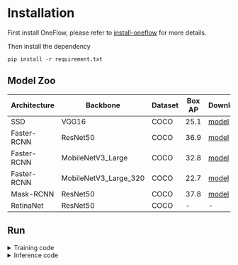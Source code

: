 # Installation
First install OneFlow, please refer to [install-oneflow](https://github.com/Oneflow-Inc/oneflow#install-oneflow) for more details.

Then install the dependency
```Shell
pip install -r requirement.txt
```

## Model Zoo
| Architecture| Backbone |Dataset | Box AP |  Download  |
|-------------|----------|--------|--------|--------------|
| SSD      | VGG16 | COCO |25.1 | [model](https://oneflow-public.oss-cn-beijing.aliyuncs.com/model_zoo/flowvision/detection/ssd/ssd300_vgg16.tar.gz)|
| Faster-RCNN      | ResNet50 | COCO |36.9 | [model](https://oneflow-public.oss-cn-beijing.aliyuncs.com/model_zoo/flowvision/detection/faster_rcnn/fasterrcnn_resnet50_fpn_coco.tar.gz)|
| Faster-RCNN      | MobileNetV3_Large | COCO |32.8 | [model](https://oneflow-public.oss-cn-beijing.aliyuncs.com/model_zoo/flowvision/detection/faster_rcnn/fasterrcnn_mobilenet_v3_large_fpn.tar.gz)|
| Faster-RCNN      | MobileNetV3_Large_320 | COCO |22.7 | [model](https://oneflow-public.oss-cn-beijing.aliyuncs.com/model_zoo/flowvision/detection/faster_rcnn/fasterrcnn_mobilenet_v3_large_320_fpn.tar.gz)|
| Mask-RCNN      | ResNet50 | COCO |37.8 | [model](https://oneflow-public.oss-cn-beijing.aliyuncs.com/model_zoo/flowvision/detection/mask_rcnn/maskrcnn_resnet50_fpn_coco.tar.gz)|
| RetinaNet    | ResNet50 | COCO |- | -|


## Run
<details>
<summary>Training code</summary>
We take the ssd as an example to show how to train the model.

```Shell
cd cv/detection
bash ssd300_vgg16/train.sh
```
</details>

<details>
<summary>Inference code</summary>
We take the ssd as an example to show how to test the model.

```Shell
cd cv/detection
bash ssd300_vgg16/infer.sh
```
</details>
